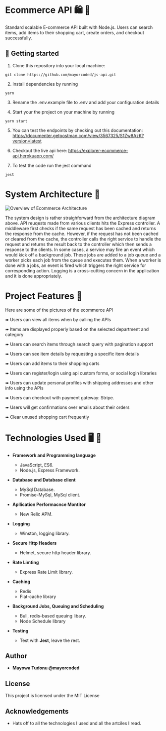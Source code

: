 # Ecommerce API  🛍 🛒 

Standard scalable E-commerce API built with Node.js. Users can search items, add items to their shopping cart, create orders, and checkout successfully.

## 📖 Getting started

1. Clone this repository into your local machine:
```
git clone https://github.com/mayorcoded/js-api.git
```
2. Install dependencies by running
```
yarn
```
3. Rename the .env.example file to .env and add your configuration details

4. Start your the project on your machine by running
```
yarn start
```
5. You can test the endpoints by checking out this documentation: https://documenter.getpostman.com/view/3567325/S1Zw8AzK?version=latest

6. Checkout the live api here: https://explorer-ecommerce-api.herokuapp.com/

7. To test the code run the jest command
```
jest
```


# System Architecture  🏢
![Overview of Ecommerce Architecture](https://github.com/mayorcoded/js-api/blob/master/system_design.jpg)

The system design is rather straighforward from the architecture diagram above. API reuqests made from various clients hits the Express controller. A middleware first checks if the same request has been cached and returns the response from the cache. However, if the request has not been cached or cleared from the cache, the controller calls the right service to handle the request and returns the result back to the controller which then sends a response to the clients. In some cases, a service may fire an event which would kick off a background job. These jobs are added to a job queue and a worker picks each job from the queue and executes them. When a worker is done with a jobs, an event is fired which triggers the right service for corresponding action. Logging is a cross-cutting concern in the application and it is done appropriately. 

# Project Features 📸

Here are some of the pictures of the ecommerce API

➠ Users can view all items when by calling the APIs

➠ Items are displayed properly based on the selected department and category

➠ Users can search items through search query with pagination support

➠ Users can see item details by requesting a specific item details

➠ Users can add items to their shopping carts

➠ Users can register/login using api custom forms, or social login libraries

➠ Users can update personal profiles with shipping addresses and other info using the APIs

➠ Users can checkout with payment gateway: Stripe. 

➠ Users will get confirmations over emails about their orders

➠ Clear unused shopping cart frequently

# Technologies Used 🖥 📲

- **Framework and Programming language**
        
    - JavaScript, ES6.
    - Node.js, Express Framework.

- **Database and Database client**

    - MySql Database.
    - Promise-MySql, MySql client.

- **Apllication Performacnce Montitor**
    
    - New Relic APM.

- **Logging**

    - Winston, logging library.

- **Secure Http Headers**

    - Helmet, secure http header library.

- **Rate Limting**

    - Express Rate Limit library.

- **Caching**

    - Redis
    - Flat-cache library

- **Background Jobs, Queuing and Scheduling**

    - Bull, redis-based queuing libary.
    - Node Schedule library

- **Testing**

    - Test with **Jest**, leave the rest.

## Author
* **Mayowa Tudonu @mayorcoded**

## License 
This project is licensed under the MIT License

## Acknowledgements
* Hats off to all the technologies I used and all the artciles I read.
